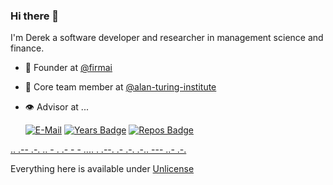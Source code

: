 ### Hi there 👋
I'm Derek a software developer and researcher in management science and finance. 

- 🧭 Founder at [@firmai](https://github.com/firmai) 

- 👥 Core team member at [@alan-turing-institute](https://github.com/alan-turing-institute)

- 👁️ Advisor at ...

  [![E-Mail](https://img.shields.io/badge/email-reveal-2a8?style=flat-square&logo=gmail&logoColor=white)](https://mailhide.io/e/3ZNzb8gi)
[![Years Badge](https://badges.pufler.dev/years/firmai)](https://badges.pufler.dev)
[![Repos Badge](https://badges.pufler.dev/repos/firmai)](https://badges.pufler.dev)

[..    .-- .-. .. - .    .- -    - .... .    .--. .- .-. .-.. --- ..- .-.](https://theparlour.substack.com/)

Everything here is available under [Unlicense](https://unlicense.org/)
                            


